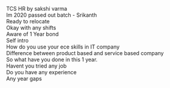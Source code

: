 TCS HR by sakshi varma <br>
Im 2020 passed out batch - Srikanth <br>
Ready to relocate <br>
Okay with any shifts  <br>
Aware of 1 Year bond <br>
Self intro <br>
How do you use your ece skills in IT company <br>
Difference between product based and service based company  <br>
So what have you done in this 1 year. <br>
Havent you tried any job <br>
Do you have any experience <br>
Any year gaps <br>

